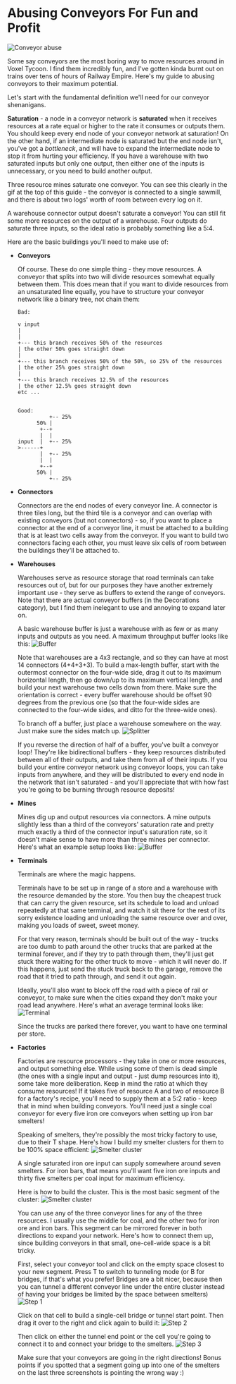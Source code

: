 # Abusing Conveyors For Fun and Profit

![Conveyor abuse](imgs/conveyorabuse.gif)

Some say conveyors are the most boring way to move resources around in Voxel
Tycoon. I find them incredibly fun, and I've gotten kinda burnt out on trains
over tens of hours of Railway Empire. Here's my guide to abusing conveyors to
their maximum potential.

Let's start with the fundamental definition we'll need for our conveyor
shenanigans.

**Saturation** - a node in a conveyor network is **saturated** when it
receives resources at a rate equal or higher to the rate it consumes or
outputs them. You should keep every end node of your conveyor network at
saturation! On the other hand, if an intermediate node is saturated but the end
node isn't, you've got a *bottleneck*, and will have to expand the intermediate
node to stop it from hurting your efficiency. If you have a warehouse with two
saturated inputs but only one output, then either one of the inputs is
unnecessary, or you need to build another output.

Three resource mines saturate one conveyor. You can see this clearly in the
gif at the top of this guide - the conveyor is connected to a single sawmill,
and there is about two logs' worth of room between every log on it.

A warehouse connector output doesn't saturate a conveyor! You can still fit
some more resources on the output of a warehouse. Four outputs do saturate
three inputs, so the ideal ratio is probably something like a 5:4.

Here are the basic buildings you'll need to make use of:

- **Conveyors**

  Of course. These do one simple thing - they move resources. A conveyor
  that splits into two will divide resources somewhat equally between them.
  This does mean that if you want to divide resources from an unsaturated line
  equally, you have to structure your conveyor network like a binary tree, not
  chain them:

  ```
  Bad:

  v input
  |
  |
  +--- this branch receives 50% of the resources
  | the other 50% goes straight down
  |
  +--- this branch receives 50% of the 50%, so 25% of the resources
  | the other 25% goes straight down
  |
  +--- this branch receives 12.5% of the resources
  | the other 12.5% goes straight down
  etc ...


  Good:
            +-- 25%
        50% |
         +--+
         |  |
  input  |  +-- 25%
  >------+
         |  +-- 25%
         |  |
         +--+
        50% |
            +-- 25%
  ```

- **Connectors**

  Connectors are the end nodes of every conveyor line. A connector is three
  tiles long, but the third tile is a conveyor and can overlap with existing
  conveyors (but not connectors) - so, if you want to place a connector at the
  end of a conveyor line, it must be attached to a building that is at least
  two cells away from the conveyor. If you want to build two connectors facing
  each other, you must leave six cells of room between the buildings they'll be
  attached to.

- **Warehouses**

  Warehouses serve as resource storage that road terminals can take resources
  out of, but for our purposes they have another extremely important use - they
  serve as buffers to extend the range of conveyors. Note that there are actual
  conveyor buffers (in the Decorations category), but I find them inelegant to
  use and annoying to expand later on.

  A basic warehouse buffer is just a warehouse with as few or as many inputs
  and outputs as you need. A maximum throughput buffer looks like this:
  ![Buffer](imgs/buffer.png)

  Note that warehouses are a 4x3 rectangle, and so they can have at most 14
  connectors (4+4+3+3). To build a max-length buffer, start with the outermost
  connector on the four-wide side, drag it out to its maximum horizontal
  length, then go down/up to its maximum vertical length, and build your next
  warehouse two cells down from there. Make sure the orientation is correct -
  every buffer warehouse should be offset 90 degrees from the previous one (so
  that the four-wide sides are connected to the four-wide sides, and ditto for
  the three-wide ones).

  To branch off a buffer, just place a warehouse somewhere on the way. Just
  make sure the sides match up.
  ![Splitter](imgs/splitter.png)

  If you reverse the direction of half of a buffer, you've built a conveyor
  loop! They're like bidirectional buffers - they keep resources distributed
  between all of their outputs, and take them from all of their inputs. If you
  build your entire conveyor network using conveyor loops, you can take inputs
  from anywhere, and they will be distributed to every end node in the network
  that isn't saturated - and you'll appreciate that with how fast you're going
  to be burning through resource deposits!

- **Mines**

  Mines dig up and output resources via connectors. A mine outputs slightly less
  than a third of the conveyors' saturation rate and pretty much exactly a third
  of the connector input's saturation rate, so it doesn't make sense to have
  more than three mines per connector. Here's what an example setup looks like:
  ![Buffer](imgs/mine.png)

- **Terminals**

  Terminals are where the magic happens.

  Terminals have to be set up in range of a store and a warehouse with the
  resource demanded by the store. You then buy the cheapest truck that can
  carry the given resource, set its schedule to load and unload repeatedly at
  that same terminal, and watch it sit there for the rest of its sorry
  existence loading and unloading the same resource over and over, making you
  loads of sweet, sweet money.

  For that very reason, terminals should be built out of the way - trucks are
  too dumb to path around the other trucks that are parked at the terminal
  forever, and if they try to path through them, they'll just get stuck there
  waiting for the other truck to move - which it will never do. If this
  happens, just send the stuck truck back to the garage, remove the road that
  it tried to path through, and send it out again.

  Ideally, you'll also want to block off the road with a piece of rail or
  conveyor, to make sure when the cities expand they don't make your road lead
  anywhere. Here's what an average terminal looks like:
  ![Terminal](imgs/endpoint.png)

  Since the trucks are parked there forever, you want to have one terminal per
  store.

- **Factories**

  Factories are resource processors - they take in one or more resources, and
  output something else. While using some of them is dead simple (the ones with
  a single input and output - just dump resources into it), some take more
  deliberation. Keep in mind the ratio at which they consume resources! If it
  takes five of resource A and two of resource B for a factory's recipe, you'll
  need to supply them at a 5:2 ratio - keep that in mind when building
  conveyors. You'll need just a single coal conveyor for every five iron ore
  conveyors when setting up iron bar smelters!

  Speaking of smelters, they're possibly the most tricky factory to use, due to
  their T shape. Here's how I build my smelter clusters for them to be 100%
  space efficient:
  ![Smelter cluster](imgs/smeltercluster.png)

  A single saturated iron ore input can supply somewhere around seven smelters.
  For iron bars, that means you'll want five iron ore inputs and thirty five
  smelters per coal input for maximum efficiency.

  Here is how to build the cluster. This is the most basic segment of the
  cluster:
  ![Smelter cluster](imgs/smelter_start.png)

  You can use any of the three conveyor lines for any of the three resources. I
  usually use the middle for coal, and the other two for iron ore and iron
  bars.
  This segment can be mirrored forever in both directions to expand your network. Here's how to connect them up, since building conveyors in that small, one-cell-wide space is a bit tricky.

  First, select your conveyor tool and click on the empty space closest to your
  new segment. Press T to switch to tunneling mode (or B for bridges, if that's
  what you prefer! Bridges are a bit nicer, because then you can tunnel a
  different conveyor line under the entire cluster instead of having your
  bridges be limited by the space between smelters)
  ![Step 1](imgs/smelterexpansion1.png)

  Click on that cell to build a single-cell bridge or tunnel start point. Then
  drag it over to the right and click again to build it:
  ![Step 2](imgs/smelterexpansion2.png)

  Then click on either the tunnel end point or the cell you're going to connect
  it to and connect your bridge to the smelters.
  ![Step 3](imgs/smelterexpansion3.png)

  Make sure that your conveyors are going in the right directions! Bonus points
  if you spotted that a segment going up into one of the smelters on the last
  three screenshots is pointing the wrong way :)
